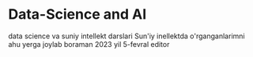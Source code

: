 # Data-Science and AI
data science va suniy intellekt darslari
Sun'iy inellektda o'rganganlarimni ahu yerga joylab boraman 2023 yil 5-fevral editor
